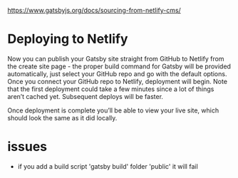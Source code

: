 https://www.gatsbyjs.org/docs/sourcing-from-netlify-cms/

# Deploying to Netlify

Now you can publish your Gatsby site straight from GitHub to Netlify from the create site page - the proper build command for Gatsby will be provided automatically, just select your GitHub repo and go with the default options. Once you connect your GitHub repo to Netlify, deployment will begin. Note that the first deployment could take a few minutes since a lot of things aren’t cached yet. Subsequent deploys will be faster.

Once deployment is complete you’ll be able to view your live site, which should look the same as it did locally.

# issues

- if you add a build script 'gatsby build' folder 'public' it will fail
